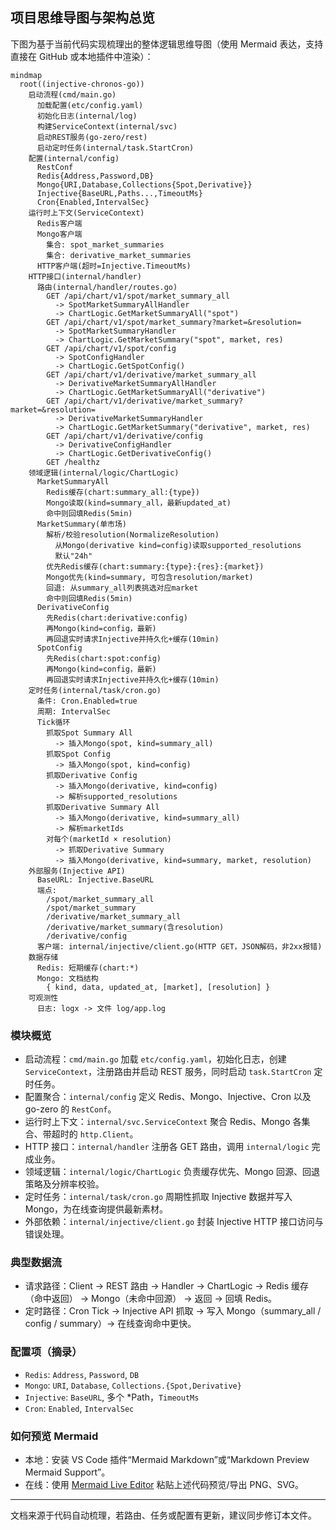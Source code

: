 ## 项目思维导图与架构总览

下图为基于当前代码实现梳理出的整体逻辑思维导图（使用 Mermaid 表达，支持直接在 GitHub 或本地插件中渲染）：

```mermaid
mindmap
  root((injective-chronos-go))
    启动流程(cmd/main.go)
      加载配置(etc/config.yaml)
      初始化日志(internal/log)
      构建ServiceContext(internal/svc)
      启动REST服务(go-zero/rest)
      启动定时任务(internal/task.StartCron)
    配置(internal/config)
      RestConf
      Redis{Address,Password,DB}
      Mongo{URI,Database,Collections{Spot,Derivative}}
      Injective{BaseURL,Paths...,TimeoutMs}
      Cron{Enabled,IntervalSec}
    运行时上下文(ServiceContext)
      Redis客户端
      Mongo客户端
        集合: spot_market_summaries
        集合: derivative_market_summaries
      HTTP客户端(超时=Injective.TimeoutMs)
    HTTP接口(internal/handler)
      路由(internal/handler/routes.go)
        GET /api/chart/v1/spot/market_summary_all
          -> SpotMarketSummaryAllHandler
          -> ChartLogic.GetMarketSummaryAll("spot")
        GET /api/chart/v1/spot/market_summary?market=&resolution=
          -> SpotMarketSummaryHandler
          -> ChartLogic.GetMarketSummary("spot", market, res)
        GET /api/chart/v1/spot/config
          -> SpotConfigHandler
          -> ChartLogic.GetSpotConfig()
        GET /api/chart/v1/derivative/market_summary_all
          -> DerivativeMarketSummaryAllHandler
          -> ChartLogic.GetMarketSummaryAll("derivative")
        GET /api/chart/v1/derivative/market_summary?market=&resolution=
          -> DerivativeMarketSummaryHandler
          -> ChartLogic.GetMarketSummary("derivative", market, res)
        GET /api/chart/v1/derivative/config
          -> DerivativeConfigHandler
          -> ChartLogic.GetDerivativeConfig()
        GET /healthz
    领域逻辑(internal/logic/ChartLogic)
      MarketSummaryAll
        Redis缓存(chart:summary_all:{type})
        Mongo读取(kind=summary_all，最新updated_at)
        命中则回填Redis(5min)
      MarketSummary(单市场)
        解析/校验resolution(NormalizeResolution)
          从Mongo(derivative kind=config)读取supported_resolutions
          默认"24h"
        优先Redis缓存(chart:summary:{type}:{res}:{market})
        Mongo优先(kind=summary, 可包含resolution/market)
        回退: 从summary_all列表挑选对应market
        命中则回填Redis(5min)
      DerivativeConfig
        先Redis(chart:derivative:config)
        再Mongo(kind=config，最新)
        再回退实时请求Injective并持久化+缓存(10min)
      SpotConfig
        先Redis(chart:spot:config)
        再Mongo(kind=config，最新)
        再回退实时请求Injective并持久化+缓存(10min)
    定时任务(internal/task/cron.go)
      条件: Cron.Enabled=true
      周期: IntervalSec
      Tick循环
        抓取Spot Summary All
          -> 插入Mongo(spot, kind=summary_all)
        抓取Spot Config
          -> 插入Mongo(spot, kind=config)
        抓取Derivative Config
          -> 插入Mongo(derivative, kind=config)
          -> 解析supported_resolutions
        抓取Derivative Summary All
          -> 插入Mongo(derivative, kind=summary_all)
          -> 解析marketIds
        对每个(marketId × resolution)
          -> 抓取Derivative Summary
          -> 插入Mongo(derivative, kind=summary, market, resolution)
    外部服务(Injective API)
      BaseURL: Injective.BaseURL
      端点:
        /spot/market_summary_all
        /spot/market_summary
        /derivative/market_summary_all
        /derivative/market_summary(含resolution)
        /derivative/config
      客户端: internal/injective/client.go(HTTP GET，JSON解码，非2xx报错)
    数据存储
      Redis: 短期缓存(chart:*)
      Mongo: 文档结构
        { kind, data, updated_at, [market], [resolution] }
    可观测性
      日志: logx -> 文件 log/app.log
```

### 模块概览

- 启动流程：`cmd/main.go` 加载 `etc/config.yaml`，初始化日志，创建 `ServiceContext`，注册路由并启动 REST 服务，同时启动 `task.StartCron` 定时任务。
- 配置聚合：`internal/config` 定义 Redis、Mongo、Injective、Cron 以及 go-zero 的 `RestConf`。
- 运行时上下文：`internal/svc.ServiceContext` 聚合 Redis、Mongo 各集合、带超时的 `http.Client`。
- HTTP 接口：`internal/handler` 注册各 GET 路由，调用 `internal/logic` 完成业务。
- 领域逻辑：`internal/logic/ChartLogic` 负责缓存优先、Mongo 回源、回退策略及分辨率校验。
- 定时任务：`internal/task/cron.go` 周期性抓取 Injective 数据并写入 Mongo，为在线查询提供最新素材。
- 外部依赖：`internal/injective/client.go` 封装 Injective HTTP 接口访问与错误处理。

### 典型数据流

- 请求路径：Client -> REST 路由 -> Handler -> ChartLogic -> Redis 缓存（命中返回） -> Mongo（未命中回源） -> 返回 -> 回填 Redis。
- 定时路径：Cron Tick -> Injective API 抓取 -> 写入 Mongo（summary_all / config / summary）-> 在线查询命中更快。

### 配置项（摘录）

- `Redis`: `Address`, `Password`, `DB`
- `Mongo`: `URI`, `Database`, `Collections.{Spot,Derivative}`
- `Injective`: `BaseURL`, 多个 *Path，`TimeoutMs`
- `Cron`: `Enabled`, `IntervalSec`

### 如何预览 Mermaid

- 本地：安装 VS Code 插件“Mermaid Markdown”或“Markdown Preview Mermaid Support”。
- 在线：使用 [Mermaid Live Editor](https://mermaid.live) 粘贴上述代码预览/导出 PNG、SVG。

---

文档来源于代码自动梳理，若路由、任务或配置有更新，建议同步修订本文件。


